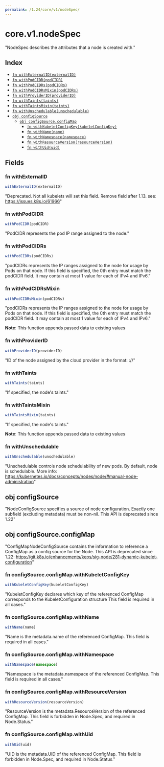 ```yaml
---
permalink: /1.24/core/v1/nodeSpec/
---
```


# core.v1.nodeSpec

"NodeSpec describes the attributes that a node is created with."

## Index

* [`fn withExternalID(externalID)`](#fn-withexternalid)
* [`fn withPodCIDR(podCIDR)`](#fn-withpodcidr)
* [`fn withPodCIDRs(podCIDRs)`](#fn-withpodcidrs)
* [`fn withPodCIDRsMixin(podCIDRs)`](#fn-withpodcidrsmixin)
* [`fn withProviderID(providerID)`](#fn-withproviderid)
* [`fn withTaints(taints)`](#fn-withtaints)
* [`fn withTaintsMixin(taints)`](#fn-withtaintsmixin)
* [`fn withUnschedulable(unschedulable)`](#fn-withunschedulable)
* [`obj configSource`](#obj-configsource)
  * [`obj configSource.configMap`](#obj-configsourceconfigmap)
    * [`fn withKubeletConfigKey(kubeletConfigKey)`](#fn-configsourceconfigmapwithkubeletconfigkey)
    * [`fn withName(name)`](#fn-configsourceconfigmapwithname)
    * [`fn withNamespace(namespace)`](#fn-configsourceconfigmapwithnamespace)
    * [`fn withResourceVersion(resourceVersion)`](#fn-configsourceconfigmapwithresourceversion)
    * [`fn withUid(uid)`](#fn-configsourceconfigmapwithuid)

## Fields

### fn withExternalID

```ts
withExternalID(externalID)
```

"Deprecated. Not all kubelets will set this field. Remove field after 1.13. see: https://issues.k8s.io/61966"

### fn withPodCIDR

```ts
withPodCIDR(podCIDR)
```

"PodCIDR represents the pod IP range assigned to the node."

### fn withPodCIDRs

```ts
withPodCIDRs(podCIDRs)
```

"podCIDRs represents the IP ranges assigned to the node for usage by Pods on that node. If this field is specified, the 0th entry must match the podCIDR field. It may contain at most 1 value for each of IPv4 and IPv6."

### fn withPodCIDRsMixin

```ts
withPodCIDRsMixin(podCIDRs)
```

"podCIDRs represents the IP ranges assigned to the node for usage by Pods on that node. If this field is specified, the 0th entry must match the podCIDR field. It may contain at most 1 value for each of IPv4 and IPv6."

**Note:** This function appends passed data to existing values

### fn withProviderID

```ts
withProviderID(providerID)
```

"ID of the node assigned by the cloud provider in the format: <ProviderName>://<ProviderSpecificNodeID>"

### fn withTaints

```ts
withTaints(taints)
```

"If specified, the node's taints."

### fn withTaintsMixin

```ts
withTaintsMixin(taints)
```

"If specified, the node's taints."

**Note:** This function appends passed data to existing values

### fn withUnschedulable

```ts
withUnschedulable(unschedulable)
```

"Unschedulable controls node schedulability of new pods. By default, node is schedulable. More info: https://kubernetes.io/docs/concepts/nodes/node/#manual-node-administration"

## obj configSource

"NodeConfigSource specifies a source of node configuration. Exactly one subfield (excluding metadata) must be non-nil. This API is deprecated since 1.22"

## obj configSource.configMap

"ConfigMapNodeConfigSource contains the information to reference a ConfigMap as a config source for the Node. This API is deprecated since 1.22: https://git.k8s.io/enhancements/keps/sig-node/281-dynamic-kubelet-configuration"

### fn configSource.configMap.withKubeletConfigKey

```ts
withKubeletConfigKey(kubeletConfigKey)
```

"KubeletConfigKey declares which key of the referenced ConfigMap corresponds to the KubeletConfiguration structure This field is required in all cases."

### fn configSource.configMap.withName

```ts
withName(name)
```

"Name is the metadata.name of the referenced ConfigMap. This field is required in all cases."

### fn configSource.configMap.withNamespace

```ts
withNamespace(namespace)
```

"Namespace is the metadata.namespace of the referenced ConfigMap. This field is required in all cases."

### fn configSource.configMap.withResourceVersion

```ts
withResourceVersion(resourceVersion)
```

"ResourceVersion is the metadata.ResourceVersion of the referenced ConfigMap. This field is forbidden in Node.Spec, and required in Node.Status."

### fn configSource.configMap.withUid

```ts
withUid(uid)
```

"UID is the metadata.UID of the referenced ConfigMap. This field is forbidden in Node.Spec, and required in Node.Status."